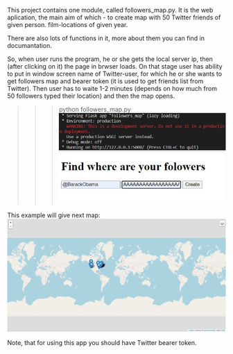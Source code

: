 This project contains one module, called followers_map.py. It is the web aplication, the main aim of which -  to create map with 50 Twitter friends of given person. film-locations of given year. 

There are also lots of functions in it, more about them you can find in documantation.

So, when user runs the program, he or she gets the local server ip, then (after clicking on it) the page in brwser loads. On that stage user has ability to put in window screen name of Twitter-user, for which he or she wants to get followers map and bearer token (it is used to get friends list from Twitter). Then user has to waite 1-2 minutes (depends on how much from 50 followers typed their location) and then the map opens.

>>> python followers_map.py
![ScreenShot](screenshot1.jpg)
![ScreenShot](screenshot2.jpg)

This example will give next map:
![ScreenShot](screenshot3.jpg)

Note, that for using this app you should have Twitter bearer token.